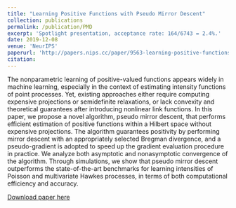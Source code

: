 ```yaml
---
title: "Learning Positive Functions with Pseudo Mirror Descent"
collection: publications
permalink: /publication/PMD
excerpt: 'Spotlight presentation, acceptance rate: 164/6743 = 2.4%.'
date: 2019-12-08
venue: 'NeurIPS'
paperurl: 'http://papers.nips.cc/paper/9563-learning-positive-functions-with-pseudo-mirror-descent'
citation: 
---
```

The nonparametric learning of positive-valued functions appears widely in machine learning, especially in the context of estimating intensity functions of point processes. Yet, existing approaches either require computing expensive projections or semidefinite relaxations, or lack convexity and theoretical guarantees after introducing nonlinear link functions. In this paper, we propose a novel algorithm, pseudo mirror descent, that performs efficient estimation of positive functions within a Hilbert space without expensive projections. The algorithm guarantees positivity by performing mirror descent with an appropriately selected Bregman divergence, and a pseudo-gradient is adopted to speed up the gradient evaluation procedure in practice. We analyze both asymptotic and nonasymptotic convergence of the algorithm. Through simulations, we show that pseudo mirror descent outperforms the state-of-the-art benchmarks for learning intensities of Poisson and multivariate Hawkes processes, in terms of both computational efficiency and accuracy.

[Download paper here](http://papers.nips.cc/paper/9563-learning-positive-functions-with-pseudo-mirror-descent)

